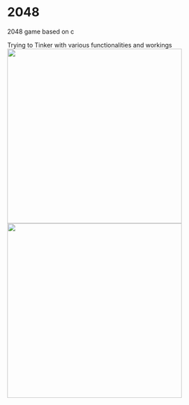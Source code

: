 # 2048
2048 game based on c

Trying to Tinker with various functionalities and workings 
<img src="https://github.com/user-attachments/assets/22c152db-2461-4595-8fe0-f5d60124b397" width="400">
<img src="https://github.com/user-attachments/assets/44b0aeef-5e40-4332-abed-23144da069a6" width="400">

